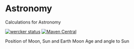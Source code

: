# Astronomy

Calculations for Astronomy

[![wercker status](https://app.wercker.com/status/a5e54cba891a789e71779f2a0aa18328/s "wercker status")](https://app.wercker.com/project/bykey/a5e54cba891a789e71779f2a0aa18328)
[![Maven Central](https://maven-badges.herokuapp.com/maven-central/org.fathens/astronomy_2.11/badge.svg)](https://maven-badges.herokuapp.com/maven-central/org.fathens/astronomy_2.11)

Position of Moon, Sun and Earth
Moon Age and angle to Sun
